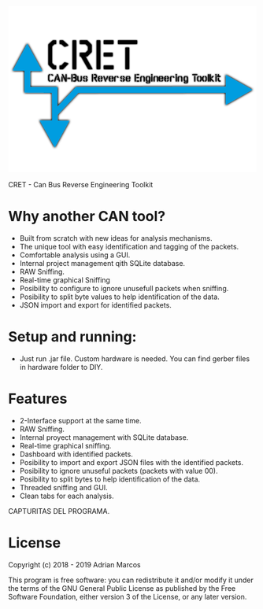 ![header](https://github.com/amb0070/CRET/blob/master/LOGO.png?raw=true)

CRET - Can Bus Reverse Engineering Toolkit

# Why another CAN tool?

- Built from scratch with new ideas for analysis mechanisms.
- The unique tool with easy identification and tagging of the packets.
- Comfortable analysis using a GUI.
- Internal project management qith SQLite database.
- RAW Sniffing.
- Real-time graphical Sniffing
- Posibility to configure to ignore unusefull packets when sniffing.
- Posibility to split byte values to help identification of the data.
- JSON import and export for identified packets.

# Setup and running:

- Just run .jar file. Custom hardware is needed. You can find gerber files in hardware folder to DIY.

# Features

- 2-Interface support at the same time.
- RAW Sniffing.
- Internal proyect management with SQLite database.
- Real-time graphical sniffing.
- Dashboard with identified packets.
- Posibility to import and export JSON files with the identified packets.
- Posibility to ignore unuseful packets (packets with value 00).
- Posibility to split bytes to help identification of the data.
- Threaded sniffing and GUI.
- Clean tabs for each analysis.


CAPTURITAS DEL PROGRAMA.

# License

Copyright (c) 2018 - 2019 Adrian Marcos

This program is free software: you can redistribute it and/or modify it under the terms of the GNU General Public License as published by the Free Software Foundation, either version 3 of the License, or any later version.
